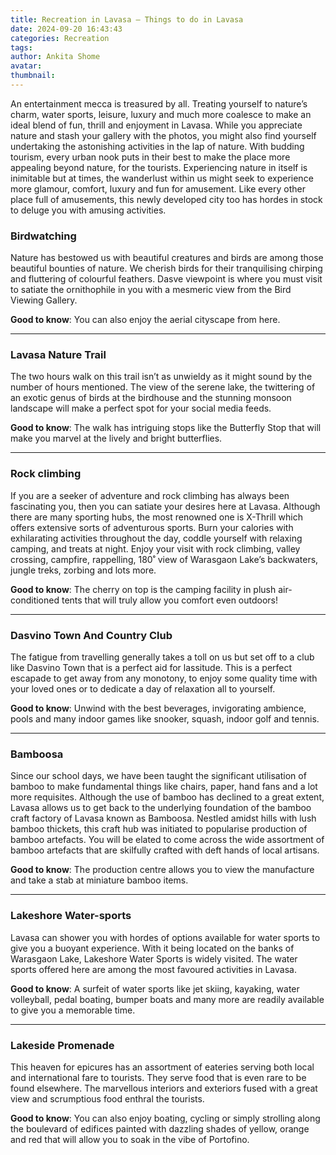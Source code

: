 ```yaml
---
title: Recreation in Lavasa – Things to do in Lavasa
date: 2024-09-20 16:43:43
categories: Recreation
tags:
author: Ankita Shome
avatar:
thumbnail:
---
```

An entertainment mecca is treasured by all. Treating yourself to nature’s charm, water sports, leisure, luxury and much more coalesce to make an ideal blend of fun, thrill and enjoyment in Lavasa. While you appreciate nature and stash your gallery with the photos, you might also find yourself undertaking the astonishing activities in the lap of nature. With budding tourism, every urban nook puts in their best to make the place more appealing beyond nature, for the tourists. Experiencing nature in itself is inimitable but at times, the wanderlust within us might seek to experience more glamour, comfort, luxury and fun for amusement. Like every other place full of amusements, this newly developed city too has hordes in stock to deluge you with amusing activities.    

### Birdwatching

Nature has bestowed us with beautiful creatures and birds are among those beautiful bounties of nature. We cherish birds for their tranquilising chirping and fluttering of colourful feathers. Dasve viewpoint is where you must visit to satiate the ornithophile in you with a mesmeric view from the Bird Viewing Gallery.    

**Good to know**: You can also enjoy the aerial cityscape from here.

---

### Lavasa Nature Trail

The two hours walk on this trail isn’t as unwieldy as it might sound by the number of hours mentioned. The view of the serene lake, the twittering of an exotic genus of birds at the birdhouse and the stunning monsoon landscape will make a perfect spot for your social media feeds.       

**Good to know**: The walk has intriguing stops like the Butterfly Stop that will make you marvel at the lively and bright butterflies.

---

### Rock climbing

If you are a seeker of adventure and rock climbing has always been fascinating you, then you can satiate your desires here at Lavasa. Although there are many sporting hubs, the most renowned one is X-Thrill which offers extensive sorts of adventurous sports. Burn your calories with exhilarating activities throughout the day, coddle yourself with relaxing camping, and treats at night. Enjoy your visit with rock climbing, valley crossing, campfire, rappelling, 180˚ view of Warasgaon Lake’s backwaters, jungle treks, zorbing and lots more.      

**Good to know**: The cherry on top is the camping facility in plush air-conditioned tents that will truly allow you comfort even outdoors!

---

### Dasvino Town And Country Club

The fatigue from travelling generally takes a toll on us but set off to a club like Dasvino Town that is a perfect aid for lassitude. This is a perfect escapade to get away from any monotony, to enjoy some quality time with your loved ones or to dedicate a day of relaxation all to yourself. 

**Good to know**: Unwind with the best beverages, invigorating ambience, pools and many indoor games like snooker, squash, indoor golf and tennis.

---

### Bamboosa

Since our school days, we have been taught the significant utilisation of bamboo to make fundamental things like chairs, paper, hand fans and a lot more requisites. Although the use of bamboo has declined to a great extent, Lavasa allows us to get back to the underlying foundation of the bamboo craft factory of Lavasa known as Bamboosa. Nestled amidst hills with lush bamboo thickets, this craft hub was initiated to popularise production of bamboo artefacts. You will be elated to come across the wide assortment of bamboo artefacts that are skilfully crafted with deft hands of local artisans. 

**Good to know**: The production centre allows you to view the manufacture and take a stab at miniature bamboo items.

---

### Lakeshore Water-sports

Lavasa can shower you with hordes of options available for water sports to give you a buoyant experience. With it being located on the banks of Warasgaon Lake, Lakeshore Water Sports is widely visited. The water sports offered here are among the most favoured activities in Lavasa.  

**Good to know**: A surfeit of water sports like jet skiing, kayaking, water volleyball, pedal boating, bumper boats and many more are readily available to give you a memorable time.

---

### Lakeside Promenade 

This heaven for epicures has an assortment of eateries serving both local and international fare to tourists. They serve food that is even rare to be found elsewhere. The marvellous interiors and exteriors fused with a great view and scrumptious food enthral the tourists.  

**Good to know**: You can also enjoy boating, cycling or simply strolling along the boulevard of edifices painted with dazzling shades of yellow, orange and red that will allow you to soak in the vibe of Portofino.